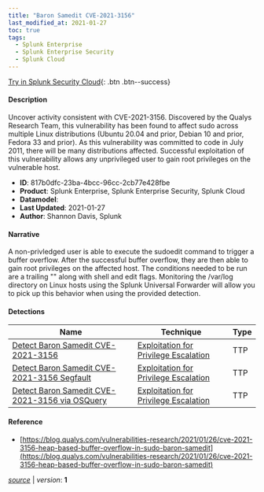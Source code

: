 ```yaml
---
title: "Baron Samedit CVE-2021-3156"
last_modified_at: 2021-01-27
toc: true
tags:
  - Splunk Enterprise
  - Splunk Enterprise Security
  - Splunk Cloud
---
```


[Try in Splunk Security Cloud](https://www.splunk.com/en_us/cyber-security.html){: .btn .btn--success}

#### Description

Uncover activity consistent with CVE-2021-3156. Discovered by the Qualys Research Team, this vulnerability has been found to affect sudo across multiple Linux distributions (Ubuntu 20.04 and prior, Debian 10 and prior, Fedora 33 and prior). As this vulnerability was committed to code in July 2011, there will be many distributions affected. Successful exploitation of this vulnerability allows any unprivileged user to gain root privileges on the vulnerable host.

- **ID**: 817b0dfc-23ba-4bcc-96cc-2cb77e428fbe
- **Product**: Splunk Enterprise, Splunk Enterprise Security, Splunk Cloud
- **Datamodel**: 
- **Last Updated**: 2021-01-27
- **Author**: Shannon Davis, Splunk

#### Narrative

A non-privledged user is able to execute the sudoedit command to trigger a buffer overflow. After the successful buffer overflow, they are then able to gain root privileges on the affected host. The conditions needed to be run are a trailing "\" along with shell and edit flags. Monitoring the /var/log directory on Linux hosts using the Splunk Universal Forwarder will allow you to pick up this behavior when using the provided detection.

#### Detections

| Name        | Technique   | Type         |
| ----------- | ----------- |--------------|
| [Detect Baron Samedit CVE-2021-3156](/endpoint/detect_baron_samedit_cve-2021-3156/) | [Exploitation for Privilege Escalation](/tags/#exploitation-for-privilege-escalation) | TTP |
| [Detect Baron Samedit CVE-2021-3156 Segfault](/endpoint/detect_baron_samedit_cve-2021-3156_segfault/) | [Exploitation for Privilege Escalation](/tags/#exploitation-for-privilege-escalation) | TTP |
| [Detect Baron Samedit CVE-2021-3156 via OSQuery](/endpoint/detect_baron_samedit_cve-2021-3156_via_osquery/) | [Exploitation for Privilege Escalation](/tags/#exploitation-for-privilege-escalation) | TTP |

#### Reference

* [https://blog.qualys.com/vulnerabilities-research/2021/01/26/cve-2021-3156-heap-based-buffer-overflow-in-sudo-baron-samedit](https://blog.qualys.com/vulnerabilities-research/2021/01/26/cve-2021-3156-heap-based-buffer-overflow-in-sudo-baron-samedit)



[*source*](https://github.com/splunk/security_content/tree/develop/stories/baron_samedit_cve-2021-3156.yml) \| *version*: **1**